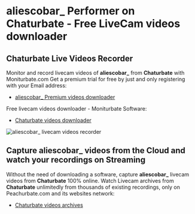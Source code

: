# aliescobar_ Performer on Chaturbate - Free LiveCam videos downloader

## Chaturbate Live Videos Recorder

Monitor and record livecam videos of **aliescobar_** from **Chaturbate** with Moniturbate.com
Get a premium trial for free by just and only registering with your Email address:
* [aliescobar_ Premium videos downloader](https://moniturbate.com/request-demo-licence-key.html)

Free livecam videos downloader - Moniturbate Software:
* [Chaturbate videos downloader](https://moniturbate.com/moniturbate-download-software.html)

![aliescobar_ livecam videos recorder](https://peachurnet.com/templates/moniturbate-software.png)


## Capture aliescobar_ videos from the Cloud and watch your recordings on Streaming

Without the need of downloading a software, capture **aliescobar_** livecam videos from **Chaturbate** 100% online.
Watch Livecam archives from **Chaturbate** unlimitedly from thousands of existing recordings, only on Peachurbate.com and its websites network:
* [Chaturbate videos archives](https://peachurnet.com/)